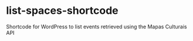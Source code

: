 # list-spaces-shortcode
Shortcode for WordPress to list events retrieved using the Mapas Culturais API


